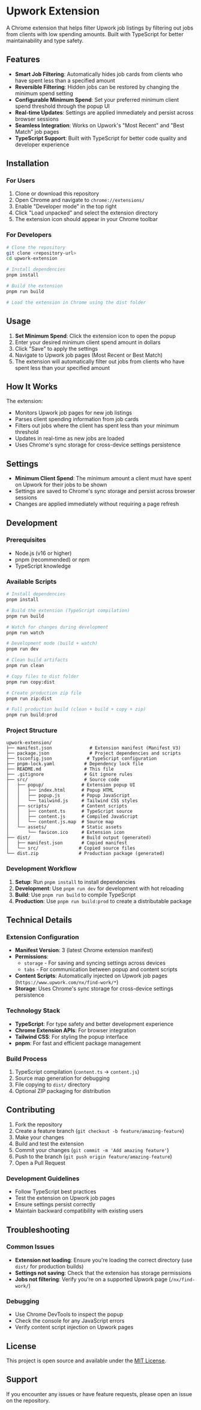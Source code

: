 # Upwork Extension

A Chrome extension that helps filter Upwork job listings by filtering out jobs from clients with low spending amounts. Built with TypeScript for better maintainability and type safety.

## Features

- **Smart Job Filtering**: Automatically hides job cards from clients who have spent less than a specified amount
- **Reversible Filtering**: Hidden jobs can be restored by changing the minimum spend setting
- **Configurable Minimum Spend**: Set your preferred minimum client spend threshold through the popup UI
- **Real-time Updates**: Settings are applied immediately and persist across browser sessions
- **Seamless Integration**: Works on Upwork's "Most Recent" and "Best Match" job pages
- **TypeScript Support**: Built with TypeScript for better code quality and developer experience

## Installation

### For Users
1. Clone or download this repository
2. Open Chrome and navigate to `chrome://extensions/`
3. Enable "Developer mode" in the top right
4. Click "Load unpacked" and select the extension directory
5. The extension icon should appear in your Chrome toolbar

### For Developers
```bash
# Clone the repository
git clone <repository-url>
cd upwork-extension

# Install dependencies
pnpm install

# Build the extension
pnpm run build

# Load the extension in Chrome using the dist folder
```

## Usage

1. **Set Minimum Spend**: Click the extension icon to open the popup
2. Enter your desired minimum client spend amount in dollars
3. Click "Save" to apply the settings
4. Navigate to Upwork job pages (Most Recent or Best Match)
5. The extension will automatically filter out jobs from clients who have spent less than your specified amount

## How It Works

The extension:
- Monitors Upwork job pages for new job listings
- Parses client spending information from job cards
- Filters out jobs where the client has spent less than your minimum threshold
- Updates in real-time as new jobs are loaded
- Uses Chrome's sync storage for cross-device settings persistence

## Settings

- **Minimum Client Spend**: The minimum amount a client must have spent on Upwork for their jobs to be shown
- Settings are saved to Chrome's sync storage and persist across browser sessions
- Changes are applied immediately without requiring a page refresh

## Development

### Prerequisites
- Node.js (v16 or higher)
- pnpm (recommended) or npm
- TypeScript knowledge

### Available Scripts

```bash
# Install dependencies
pnpm install

# Build the extension (TypeScript compilation)
pnpm run build

# Watch for changes during development
pnpm run watch

# Development mode (build + watch)
pnpm run dev

# Clean build artifacts
pnpm run clean

# Copy files to dist folder
pnpm run copy:dist

# Create production zip file
pnpm run zip:dist

# Full production build (clean + build + copy + zip)
pnpm run build:prod
```

### Project Structure
```
upwork-extension/
├── manifest.json              # Extension manifest (Manifest V3)
├── package.json               # Project dependencies and scripts
├── tsconfig.json             # TypeScript configuration
├── pnpm-lock.yaml           # Dependency lock file
├── README.md                # This file
├── .gitignore               # Git ignore rules
├── src/                     # Source code
│   ├── popup/              # Extension popup UI
│   │   ├── index.html      # Popup HTML
│   │   ├── popup.js        # Popup JavaScript
│   │   └── tailwind.js     # Tailwind CSS styles
│   ├── scripts/            # Content scripts
│   │   ├── content.ts      # TypeScript source
│   │   ├── content.js      # Compiled JavaScript
│   │   └── content.js.map  # Source map
│   └── assets/             # Static assets
│       └── favicon.ico     # Extension icon
├── dist/                   # Build output (generated)
│   ├── manifest.json       # Copied manifest
│   └── src/               # Copied source files
└── dist.zip               # Production package (generated)
```

### Development Workflow

1. **Setup**: Run `pnpm install` to install dependencies
2. **Development**: Use `pnpm run dev` for development with hot reloading
3. **Build**: Use `pnpm run build` to compile TypeScript
4. **Production**: Use `pnpm run build:prod` to create a distributable package

## Technical Details

### Extension Configuration
- **Manifest Version**: 3 (latest Chrome extension manifest)
- **Permissions**: 
  - `storage` - For saving and syncing settings across devices
  - `tabs` - For communication between popup and content scripts
- **Content Scripts**: Automatically injected on Upwork job pages (`https://www.upwork.com/nx/find-work/*`)
- **Storage**: Uses Chrome's sync storage for cross-device settings persistence

### Technology Stack
- **TypeScript**: For type safety and better development experience
- **Chrome Extension APIs**: For browser integration
- **Tailwind CSS**: For styling the popup interface
- **pnpm**: For fast and efficient package management

### Build Process
1. TypeScript compilation (`content.ts` → `content.js`)
2. Source map generation for debugging
3. File copying to `dist/` directory
4. Optional ZIP packaging for distribution

## Contributing

1. Fork the repository
2. Create a feature branch (`git checkout -b feature/amazing-feature`)
3. Make your changes
4. Build and test the extension
5. Commit your changes (`git commit -m 'Add amazing feature'`)
6. Push to the branch (`git push origin feature/amazing-feature`)
7. Open a Pull Request

### Development Guidelines
- Follow TypeScript best practices
- Test the extension on Upwork job pages
- Ensure settings persist correctly
- Maintain backward compatibility with existing users

## Troubleshooting

### Common Issues
- **Extension not loading**: Ensure you're loading the correct directory (use `dist/` for production builds)
- **Settings not saving**: Check that the extension has storage permissions
- **Jobs not filtering**: Verify you're on a supported Upwork page (`/nx/find-work/`)

### Debugging
- Use Chrome DevTools to inspect the popup
- Check the console for any JavaScript errors
- Verify content script injection on Upwork pages

## License

This project is open source and available under the [MIT License](LICENSE).

## Support

If you encounter any issues or have feature requests, please open an issue on the repository.
